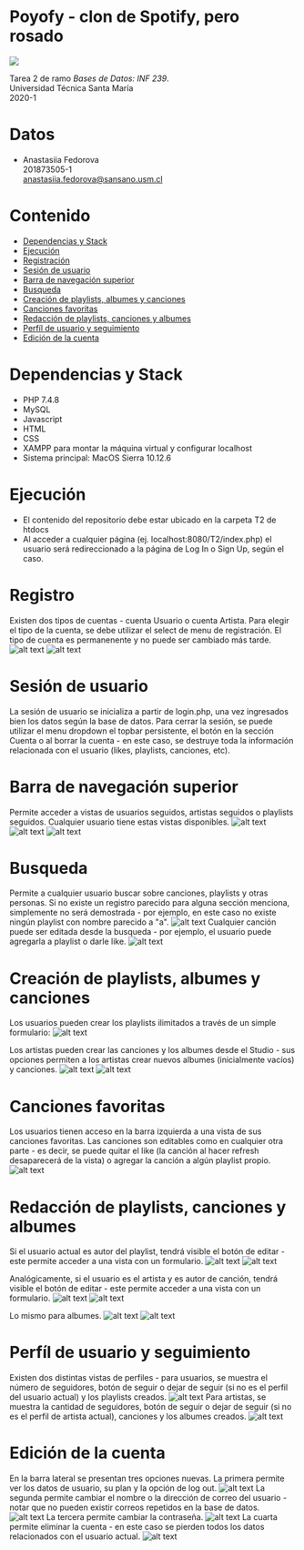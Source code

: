 # Poyofy - clon de Spotify, pero rosado
![](https://i.redd.it/numywxxyp2p21.jpg)

Tarea 2 de ramo *Bases de Datos: INF 239*.  
Universidad Técnica Santa María  
2020-1

# Datos
- Anastasiia Fedorova  
201873505-1  
<anastasiia.fedorova@sansano.usm.cl>

# Contenido
- [Dependencias y Stack](#dependencias-y-stack)
- [Ejecución](#ejecuci-n)
- [Registración](#registraci-n)
- [Sesión de usuario](#sesi-n-de-usuario)
- [Barra de navegación superior](#barra-de-navegaci-n-superior)
- [Busqueda](#busqueda)
- [Creación de playlists, albumes y canciones](#creaci-n-de-playlists--albumes-y-canciones)
- [Canciones favoritas](#canciones-favoritas)
- [Redacción de playlists, canciones y albumes](#redacci-n-de-playlists--canciones-y-albumes)
- [Perfíl de usuario y seguimiento](#perf-l-de-usuario-y-seguimiento)
- [Edición de la cuenta](#edici-n-de-la-cuenta)

# Dependencias y Stack
- PHP 7.4.8
- MySQL
- Javascript
- HTML
- CSS
- XAMPP para montar la máquina virtual y configurar localhost
- Sistema principal: MacOS Sierra 10.12.6

# Ejecución
- El contenido del repositorio debe estar ubicado en la carpeta T2 de htdocs
- Al acceder a cualquier página (ej. localhost:8080/T2/index.php) el usuario será redireccionado a la página de Log In o Sign Up, según el caso.

# Registro
Existen dos tipos de cuentas - cuenta Usuario o cuenta Artista. Para elegir el tipo de la cuenta, se debe utilizar el select de menu de registración. El tipo de cuenta es permanenente y no puede ser cambiado más tarde.
![alt text](misc/register.png)
![alt text](misc/register_usertype.png)

# Sesión de usuario
La sesión de usuario se inicializa a partir de login.php, una vez ingresados bien los datos según la base de datos.
Para cerrar la sesión, se puede utilizar el menu dropdown el topbar persistente, el botón en la sección Cuenta o al borrar la cuenta - en este caso, se destruye toda la información relacionada con el usuario (likes, playlists, canciones, etc).

# Barra de navegación superior
Permite acceder a vistas de usuarios seguidos, artistas seguidos o playlists seguidos. Cualquier usuario tiene estas vistas disponibles.
![alt text](misc/followed_users.png)
![alt text](misc/followed_artists.png)
![alt text](misc/followed_playlists.png)

# Busqueda
Permite a cualquier usuario buscar sobre canciones, playlists y otras personas. Si no existe un registro parecido para alguna sección menciona, simplemente no será demostrada - por ejemplo, en este caso no existe ningún playlist con nombre parecido a "a".
![alt text](misc/search.png)
Cualquier canción puede ser editada desde la busqueda - por ejemplo, el usuario puede agregarla a playlist o darle like.
![alt text](misc/edit_search.png)

# Creación de playlists, albumes y canciones
Los usuarios pueden crear los playlists ilimitados a través de un simple formulario:
![alt text](misc/new_play.png)

Los artistas pueden crear las canciones y los albumes desde el Studio - sus opciones permiten a los artistas crear nuevos albumes (inicialmente vacíos) y canciones.
![alt text](misc/new_song.png)
![alt text](misc/new_album.png)

# Canciones favoritas 
Los usuarios tienen acceso en la barra izquierda a una vista de sus canciones favoritas. Las canciones son editables como en cualquier otra parte - es decir, se puede quitar el like (la canción al hacer refresh desaparecerá de la vista) o agregar la canción a algún playlist propio.
![alt text](misc/favsong.png)


# Redacción de playlists, canciones y albumes
Si el usuario actual es autor del playlist, tendrá visible el botón de editar - este permite acceder a una vista con un formulario.
![alt text](misc/edit_play1.png)
![alt text](misc/edit_play2.png)

Analógicamente, si el usuario es el artista y es autor de canción, tendrá visible el botón de editar - este permite acceder a una vista con un formulario.
![alt text](misc/edit_song1.png)
![alt text](misc/edit_song2.png)

Lo mismo para albumes.
![alt text](misc/edit_album1.png)
![alt text](misc/edit_album2.png)

# Perfíl de usuario y seguimiento
Existen dos distintas vistas de perfiles - para usuarios, se muestra el número de seguidores, botón de seguir o dejar de seguir (si no es el perfil del usuario actual) y los playlists creados.
![alt text](misc/profile_user.png)
Para artistas, se muestra la cantidad de seguidores, botón de seguir o dejar de seguir (si no es el perfil de artista actual), canciones y los albumes creados.
![alt text](misc/profile_artist.png)

# Edición de la cuenta
En la barra lateral se presentan tres opciones nuevas. La primera permite ver los datos de usuario, su plan y la opción de log out.
![alt text](misc/cuenta1.png)
La segunda permite cambiar el nombre o la dirección de correo del usuario - notar que no pueden existir correos repetidos en la base de datos.
![alt text](misc/cuenta2.png)
La tercera permite cambiar la contraseña.
![alt text](misc/cuenta3.png)
La cuarta permite eliminar la cuenta - en este caso se pierden todos los datos relacionados con el usuario actual.
![alt text](misc/cuenta4.png)
